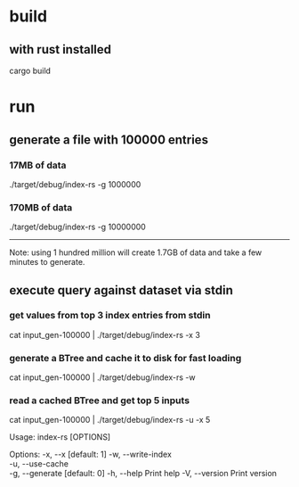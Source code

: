 # build

## with rust installed

cargo build

# run
## generate a file with 100000 entries
### 17MB of data
./target/debug/index-rs -g 1000000
### 170MB of data
./target/debug/index-rs -g 10000000

---
Note: using 1 hundred million will create 1.7GB of data
and take a few minutes to generate.

## execute query against dataset via stdin
### get values from top 3 index entries from stdin
cat input_gen-100000 | ./target/debug/index-rs -x 3

### generate a BTree and cache it to disk for fast loading
cat input_gen-100000 | ./target/debug/index-rs -w

### read a cached BTree and get top 5 inputs
cat input_gen-100000 | ./target/debug/index-rs -u -x 5


Usage: index-rs [OPTIONS]

Options:
  -x, --x <X>                [default: 1]
  -w, --write-index          
  -u, --use-cache            
  -g, --generate <GENERATE>  [default: 0]
  -h, --help                 Print help
  -V, --version              Print version



